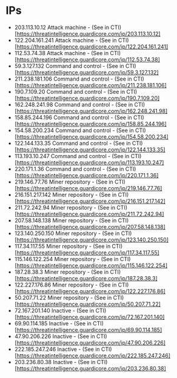 # IPs

* 203.113.10.12        Attack machine - (See in CTI)[https://threatintelligence.guardicore.com/ip/203.113.10.12]
* 122.204.161.241    Attack machine - (See in CTI)[https://threatintelligence.guardicore.com/ip/122.204.161.241]
* 112.53.74.38        Attack machine - (See in CTI)[https://threatintelligence.guardicore.com/ip/112.53.74.38]
* 59.3.127.132        Command and control - (See in CTI)[https://threatintelligence.guardicore.com/ip/59.3.127.132]
* 211.238.181.106    Command and control - (See in CTI)[https://threatintelligence.guardicore.com/ip/211.238.181.106]
* 190.7.109.20        Command and control - (See in CTI)[https://threatintelligence.guardicore.com/ip/190.7.109.20]
* 162.248.241.98    Command and control - (See in CTI)[https://threatintelligence.guardicore.com/ip/162.248.241.98]
* 158.85.244.196    Command and control - (See in CTI)[https://threatintelligence.guardicore.com/ip/158.85.244.196]
* 154.58.200.234    Command and control - (See in CTI)[https://threatintelligence.guardicore.com/ip/154.58.200.234]
* 122.144.133.35    Command and control - (See in CTI)[https://threatintelligence.guardicore.com/ip/122.144.133.35]
* 113.193.10.247    Command and control - (See in CTI)[https://threatintelligence.guardicore.com/ip/113.193.10.247]
* 220.171.1.36        Command and control - (See in CTI)[https://threatintelligence.guardicore.com/ip/220.171.1.36]
* 219.146.77.76        Miner repository - (See in CTI)[https://threatintelligence.guardicore.com/ip/219.146.77.76]
* 216.151.217.142    Miner repository - (See in CTI)[https://threatintelligence.guardicore.com/ip/216.151.217.142]
* 211.72.242.94        Miner repository - (See in CTI)[https://threatintelligence.guardicore.com/ip/211.72.242.94]
* 207.58.148.138    Miner repository - (See in CTI)[https://threatintelligence.guardicore.com/ip/207.58.148.138]
* 123.140.250.150    Miner repository - (See in CTI)[https://threatintelligence.guardicore.com/ip/123.140.250.150]
* 117.34.117.55        Miner repository - (See in CTI)[https://threatintelligence.guardicore.com/ip/117.34.117.55]
* 115.146.122.254    Miner repository - (See in CTI)[https://threatintelligence.guardicore.com/ip/115.146.122.254]
* 187.28.38.3        Miner repository - (See in CTI)[https://threatintelligence.guardicore.com/ip/187.28.38.3]
* 122.227.176.86    Miner repository - (See in CTI)[https://threatintelligence.guardicore.com/ip/122.227.176.86]
* 50.207.71.22        Miner repository - (See in CTI)[https://threatintelligence.guardicore.com/ip/50.207.71.22]
* 72.167.201.140    Inactive - (See in CTI)[https://threatintelligence.guardicore.com/ip/72.167.201.140]
* 69.90.114.185        Inactive - (See in CTI)[https://threatintelligence.guardicore.com/ip/69.90.114.185]
* 47.90.206.226        Inactive - (See in CTI)[https://threatintelligence.guardicore.com/ip/47.90.206.226]
* 222.185.247.246    Inactive - (See in CTI)[https://threatintelligence.guardicore.com/ip/222.185.247.246]
* 203.236.80.38        Inactive - (See in CTI)[https://threatintelligence.guardicore.com/ip/203.236.80.38]
